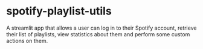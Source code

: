 # spotify-playlist-utils
A streamlit app that allows a user can log in to their Spotify account, retrieve their list of playlists, view statistics about them and perform some custom actions on them.  
